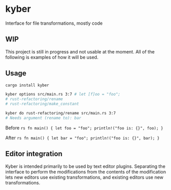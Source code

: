 # kyber

Interface for file transformations, mostly code

## WIP

This project is still in progress and not usable at the moment. All of the
following is examples of how it will be used.

## Usage

```sh
cargo install kyber

kyber options src/main.rs 3:7 # let [f]oo = "foo";
# rust-refactoring/rename
# rust-refactoring/make_constant

kyber do rust-refactoring/rename src/main.rs 3:7
# Needs argument (rename to): bar
```

Before `rs fn main() { let foo = "foo"; println!("foo is: {}", foo); }`

After `rs fn main() { let bar = "foo"; println!("foo is: {}", bar); }`

## Editor integration

Kyber is intended primarily to be used by text editor plugins. Separating the
interface to perform the modifications from the contents of the modification
lets new editors use existing transformations, and existing editors use new
transformations.
